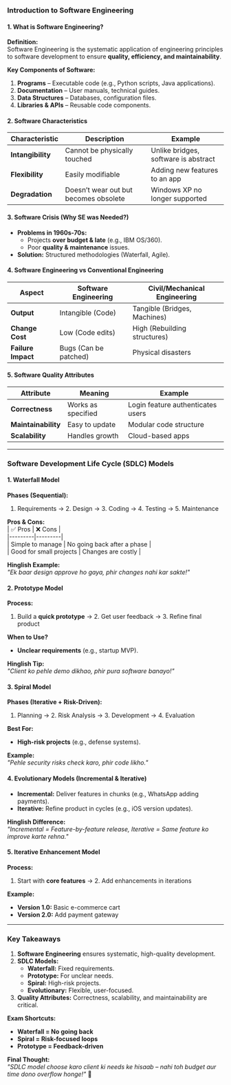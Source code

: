 ### **Introduction to Software Engineering**  

#### **1. What is Software Engineering?**  
**Definition:**  
Software Engineering is the systematic application of engineering principles to software development to ensure **quality, efficiency, and maintainability**.  

**Key Components of Software:**  
1. **Programs** – Executable code (e.g., Python scripts, Java applications).  
2. **Documentation** – User manuals, technical guides.  
3. **Data Structures** – Databases, configuration files.  
4. **Libraries & APIs** – Reusable code components.  

#### **2. Software Characteristics**  
| Characteristic | Description | Example |  
|----------------|-------------|---------|  
| **Intangibility** | Cannot be physically touched | Unlike bridges, software is abstract |  
| **Flexibility** | Easily modifiable | Adding new features to an app |  
| **Degradation** | Doesn’t wear out but becomes obsolete | Windows XP no longer supported |  

#### **3. Software Crisis (Why SE was Needed?)**  
- **Problems in 1960s-70s:**  
  - Projects **over budget & late** (e.g., IBM OS/360).  
  - Poor **quality & maintenance** issues.  
- **Solution:** Structured methodologies (Waterfall, Agile).  

#### **4. Software Engineering vs Conventional Engineering**  
| Aspect | Software Engineering | Civil/Mechanical Engineering |  
|--------|----------------------|------------------------------|  
| **Output** | Intangible (Code) | Tangible (Bridges, Machines) |  
| **Change Cost** | Low (Code edits) | High (Rebuilding structures) |  
| **Failure Impact** | Bugs (Can be patched) | Physical disasters |  

#### **5. Software Quality Attributes**  
| Attribute | Meaning | Example |  
|-----------|---------|---------|  
| **Correctness** | Works as specified | Login feature authenticates users |  
| **Maintainability** | Easy to update | Modular code structure |  
| **Scalability** | Handles growth | Cloud-based apps |  

---

### **Software Development Life Cycle (SDLC) Models**  

#### **1. Waterfall Model**  
**Phases (Sequential):**  
1. Requirements → 2. Design → 3. Coding → 4. Testing → 5. Maintenance  

**Pros & Cons:**  
| ✅ Pros | ❌ Cons |  
|---------|---------|  
| Simple to manage | No going back after a phase |  
| Good for small projects | Changes are costly |  

**Hinglish Example:**  
_"Ek baar design approve ho gaya, phir changes nahi kar sakte!"_  

#### **2. Prototype Model**  
**Process:**  
1. Build a **quick prototype** → 2. Get user feedback → 3. Refine final product  

**When to Use?**  
- **Unclear requirements** (e.g., startup MVP).  

**Hinglish Tip:**  
_"Client ko pehle demo dikhao, phir pura software banayo!"_  

#### **3. Spiral Model**  
**Phases (Iterative + Risk-Driven):**  
1. Planning → 2. Risk Analysis → 3. Development → 4. Evaluation  

**Best For:**  
- **High-risk projects** (e.g., defense systems).  

**Example:**  
_"Pehle security risks check karo, phir code likho."_  

#### **4. Evolutionary Models (Incremental & Iterative)**  
- **Incremental:** Deliver features in chunks (e.g., WhatsApp adding payments).  
- **Iterative:** Refine product in cycles (e.g., iOS version updates).  

**Hinglish Difference:**  
_"Incremental = Feature-by-feature release, Iterative = Same feature ko improve karte rehna."_  

#### **5. Iterative Enhancement Model**  
**Process:**  
1. Start with **core features** → 2. Add enhancements in iterations  

**Example:**  
- **Version 1.0:** Basic e-commerce cart  
- **Version 2.0:** Add payment gateway  

---

### **Key Takeaways**  
1. **Software Engineering** ensures systematic, high-quality development.  
2. **SDLC Models:**  
   - **Waterfall:** Fixed requirements.  
   - **Prototype:** For unclear needs.  
   - **Spiral:** High-risk projects.  
   - **Evolutionary:** Flexible, user-focused.  
3. **Quality Attributes:** Correctness, scalability, and maintainability are critical.  

**Exam Shortcuts:**  
- **Waterfall = No going back**  
- **Spiral = Risk-focused loops**  
- **Prototype = Feedback-driven**  

**Final Thought:**  
_"SDLC model choose karo client ki needs ke hisaab – nahi toh budget aur time dono overflow honge!"_ 🚀